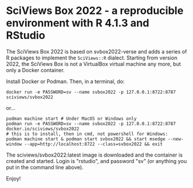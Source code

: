 # SciViews Box 2022 - a reproducible environment with R 4.1.3 and RStudio

The SciViews Box 2022 is based on svbox2022-verse and adds a series of R packages to implement the `SciViews::R` dialect. Starting from version 2022, the SciViews Box is not a VirtualBox virtual machine any more, but only a Docker container.

Install Docker or Podman. Then, in a terminal, do:

    docker run -e PASSWORD=sv --name svbox2022 -p 127.0.0.1:8722:8787 sciviews/svbox2022

or...

    podman machine start # Under MacOS or Windows only
    podman run -e PASSWORD=sv --name svbox2022 -p 127.0.0.1:8722:8787 docker.io/sciviews/svbox2022
    # this is to install, then in cmd, not powershell for Windows:
    podman machine start & podman start svbox2022 && start msedge --new-window --app=http://localhost:8722 --class=svbox2022 && exit

The sciviews/svbox2022:latest image is downloaded and the container is created and started. Login is "rstudio", and password "sv" (or anything you put in the command line above).

Enjoy!
